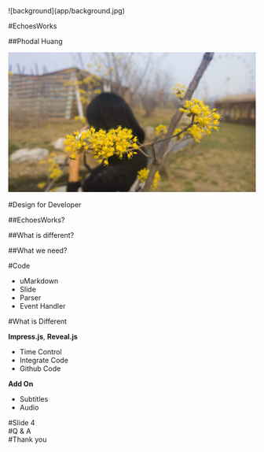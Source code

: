 <section>
![background](app/background.jpg)

#EchoesWorks

##Phodal Huang
  
</section>
<section>

![background](app/background.jpg)

#Design for Developer

##EchoesWorks?

##What is different?

##What we need?
</section>
<section>
#Code

* uMarkdown
* Slide
* Parser
* Event Handler

</section>
<section>
#What is Different 

**Impress.js**, **Reveal.js**

* Time Control
* Integrate Code
* Github Code
 
**Add On**
 
* Subtitles
* Audio 

</section>
<section>
#Slide 4
</section>
<section class="first">
#Q & A
</section>
<section class="first">
#Thank you
</section>

